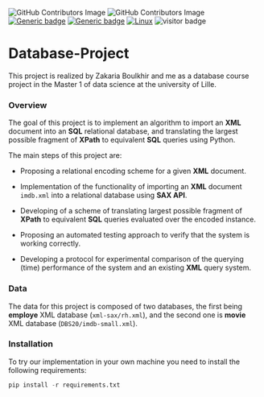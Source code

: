 ![GitHub Contributors Image](https://contrib.rocks/image?repo=o-ikne/Database-Project-Building-an-XML-database)
![GitHub Contributors Image](https://contrib.rocks/image?repo=boulkhir/refresher-cs-2020)
[![Generic badge](https://img.shields.io/badge/Made_With-Python-<COLOR>.svg)](https://shields.io/)
[![Generic badge](https://img.shields.io/badge/Library-sqlite3_xml-red.svg)](https://shields.io/)
[![Linux](https://svgshare.com/i/Zhy.svg)](https://svgshare.com/i/Zhy.svg)
![visitor badge](https://visitor-badge.glitch.me/badge?page_id=o-ikne.Database-Project-Building-an-XML-database)

# __Database-Project__
This project is realized by Zakaria Boulkhir and me as a database course project in the Master 1 of data science at the university of Lille.

### __Overview__

The goal of this project is to implement an algorithm to import an __XML__ document into an __SQL__ relational database, and translating the largest possible fragment of __XPath__ to equivalent __SQL__ queries using Python.

The main steps of this project are:

- Proposing a relational encoding scheme for a given __XML__ document.

- Implementation of the functionality of importing an __XML__ document `imdb.xml` into a relational database using __SAX API__.
  
- Developing of a scheme of translating largest possible fragment of __XPath__ to equivalent __SQL__ queries evaluated over the encoded instance.
  
- Proposing an automated testing approach to verify that the system is working correctly.
  
- Developing a protocol for experimental comparison of the querying (time) performance of the system and an existing __XML__ query system.

### __Data__
The data for this project is composed of two databases, the first being __employe__ XML database (`xml-sax/rh.xml`), and the second one is __movie__ XML database (`DBS20/imdb-small.xml`).

### __Installation__

To try our implementation in your own machine you need to install the following requirements:

```python
pip install -r requirements.txt
```
